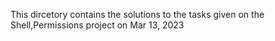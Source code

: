 This dircetory contains the solutions to the tasks given on the Shell,Permissions project on Mar 13, 2023

